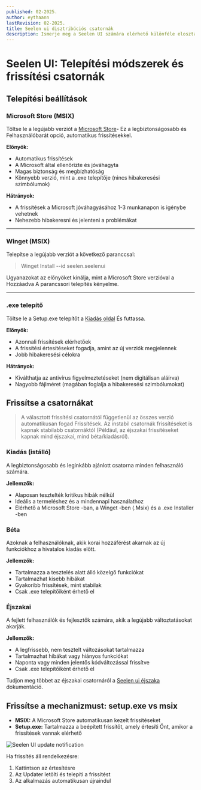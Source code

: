 ```yaml
---
published: 02-2025.
author: eythaann
lastRevision: 02-2025.
title: Seelen ui disztribúciós csatornák
description: Ismerje meg a Seelen UI számára elérhető különféle elosztási csatornákat
---
```


# Seelen UI: Telepítési módszerek és frissítési csatornák

## Telepítési beállítások

### Microsoft Store (MSIX)

Töltse le a legújabb verziót a
[Microsoft Store](https://www.microsoft.com/store)- Ez a legbiztonságosabb és
Felhasználóbarát opció, automatikus frissítésekkel.

**Előnyök:**

- Automatikus frissítések
- A Microsoft által ellenőrizte és jóváhagyta
- Magas biztonság és megbízhatóság
- Könnyebb verzió, mint a .exe telepítője (nincs hibakeresési szimbólumok)

**Hátrányok:**

- A frissítések a Microsoft jóváhagyásához 1-3 munkanapon is igénybe vehetnek
- Nehezebb hibakeresni és jelenteni a problémákat

---

### Winget (MSIX)

Telepítse a legújabb verziót a következő paranccsal:

> Winget Install --id seelen.seelenui

Ugyanazokat az előnyöket kínálja, mint a Microsoft Store verzióval a Hozzáadva A
parancssori telepítés kényelme.

---

### .exe telepítő

Töltse le a Setup.exe telepítőt a
[Kiadás oldal](https://github.com/eythaann/Seelen-UI/releases) És futtassa.

**Előnyök:**

- Azonnali frissítések elérhetőek
- A frissítési értesítéseket fogadja, amint az új verziók megjelennek
- Jobb hibakeresési célokra

**Hátrányok:**

- Kiválthatja az antivírus figyelmeztetéseket (nem digitálisan aláírva)
- Nagyobb fájlméret (magában foglalja a hibakeresési szimbólumokat)

## Frissítse a csatornákat

> A választott frissítési csatornától függetlenül az összes verzió automatikusan
> fogad Frissítések. Az instabil csatornák frissítéseket is kapnak stabilabb
> csatornáktól (Például, az éjszakai frissítéseket kapnak mind éjszakai, mind
> béta/kiadásról).

### Kiadás (istálló)

A legbiztonságosabb és leginkább ajánlott csatorna minden felhasználó számára.

**Jellemzők:**

- Alaposan tesztelték kritikus hibák nélkül
- Ideális a termeléshez és a mindennapi használathoz
- Elérhető a Microsoft Store -ban, a Winget -ben (.Msix) és a .exe Installer
  -ben

### Béta

Azoknak a felhasználóknak, akik korai hozzáférést akarnak az új funkciókhoz a
hivatalos kiadás előtt.

**Jellemzők:**

- Tartalmazza a tesztelés alatt álló közelgő funkciókat
- Tartalmazhat kisebb hibákat
- Gyakoribb frissítések, mint stabilak
- Csak .exe telepítőiként érhető el

### Éjszakai

A fejlett felhasználók és fejlesztők számára, akik a legújabb változtatásokat
akarják.

**Jellemzők:**

- A legfrissebb, nem tesztelt változásokat tartalmazza
- Tartalmazhat hibákat vagy hiányos funkciókat
- Naponta vagy minden jelentős kódváltozással frissítve
- Csak .exe telepítőiként érhető el

Tudjon meg többet az éjszakai csatornáról a
[Seelen ui éjszaka](https://seelen.io/blog/nightly) dokumentáció.

## Frissítse a mechanizmust: setup.exe vs msix

- **MSIX:** A Microsoft Store automatikusan kezelt frissítéseket
- **Setup.exe:** Tartalmazza a beépített frissítőt, amely értesíti Önt, amikor a
  frissítések vannak elérhető

![Seelen UI update notification](https://github.com/Seelen-Inc/slu-blog/blob/master/blog/seelen-ui-distribution-channels/image.png?raw=true)

Ha frissítés áll rendelkezésre:

1. Kattintson az értesítésre
2. Az Updater letölti és telepíti a frissítést
3. Az alkalmazás automatikusan újraindul
